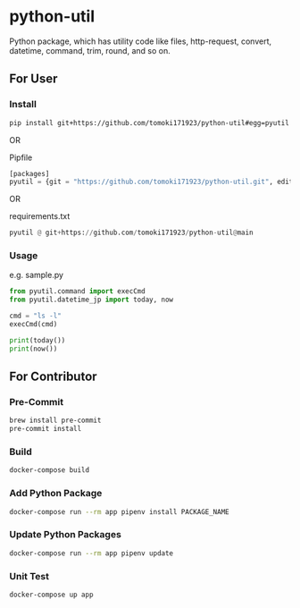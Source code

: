 # python-util

Python package, which has utility code like files, http-request, convert, datetime, command, trim, round, and so on.

## For User

### Install

```bash
pip install git+https://github.com/tomoki171923/python-util#egg=pyutil
```

OR

Pipfile

```python
[packages]
pyutil = {git = "https://github.com/tomoki171923/python-util.git", editable = true, ref = "main"}
```

OR

requirements.txt

```python
pyutil @ git+https://github.com/tomoki171923/python-util@main
```

### Usage

e.g. sample.py

```python
from pyutil.command import execCmd
from pyutil.datetime_jp import today, now

cmd = "ls -l"
execCmd(cmd)

print(today())
print(now())
```

## For Contributor

### Pre-Commit

```bash
brew install pre-commit
pre-commit install
```

### Build

```bash
docker-compose build
```

### Add Python Package

```bash
docker-compose run --rm app pipenv install PACKAGE_NAME
```

### Update Python Packages

```bash
docker-compose run --rm app pipenv update
```

### Unit Test

```bash
docker-compose up app
```
